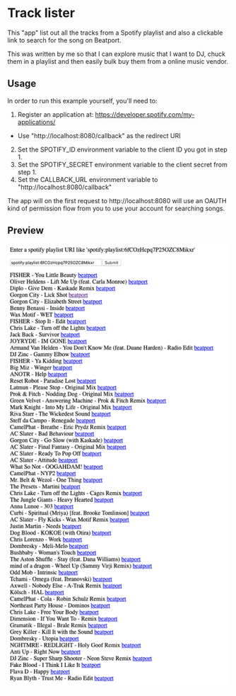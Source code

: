 # Track lister

This "app" list out all the tracks from a Spotify playlist and also a clickable link to search for the song on Beatport. 

This was written by me so that I can explore music that I want to DJ, chuck them in a playlist and then easily bulk buy 
them from a online music vendor.  

## Usage

In order to run this example yourself, you'll need to:

1. Register an application at: https://developer.spotify.com/my-applications/
  - Use "http://localhost:8080/callback" as the redirect URI
2. Set the SPOTIFY_ID environment variable to the client ID you got in step 1.
3. Set the SPOTIFY_SECRET environment variable to the client secret from step 1.
4. Set the CALLBACK_URL environment variable to "http://localhost:8080/callback"

The app will on the first request to http://localhost:8080 will use an OAUTH kind of permission flow
from you to use your account for searching songs.

## Preview

![example.png](./docs/example.png)


